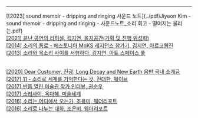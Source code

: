 <!--글 Writings<br><br>-->
 
---
[[2023] sound memoir - dripping and ringing 사운드 노트](../pdf/Jiyeon Kim - sound memoir - dripping and ringing - 사운드노트_소리 회고 - 떨어지는 울리는.pdf)<br>
[[2021] 끝난 공연의 리허설, 김지연, 을지공간(기획 및 진행 위성희)](../pdf/rehearsal_print.pdf)<br>
[[2014] 소리의 통로 - 에스토니아 MoKS 레지던스 참가기, 김지연, 아르코웹진](../pdf/sc.pdf)<br>
[[2013] 소리와 목소리 사이를 서행하다, 김지연, 아트 스페이스 풀](../pdf/sorimoksori.pdf)<br><br>
<!--
노트 Notes<br>
[[20190622] 음악의 경계, 경계의 음악 - 라이브 스트리밍 작업을 중심으로, 성북구민여성회관](../pdf/musicontheborder.pdf)<br> 
[[201609] DHRA2016 Weather Report and Transparent Music, Brighton University](../pdf/DHRA2016_brightonUni.pdf)<br>-->

[[2020] Dear Customer, 진광, Long Decay and New Earth 음반 국내 소개글](../pdf/Dear%20customer%2C%20lim%20jin-kwang.pdf)<br>
[[2017] 11 - 소리로 세계를 기억한다는 것, 전대한, 웨이브](../pdf/sorisegye_weiv.pdf)<br>
[[2017] 반쯤 열린 미술관 작가 인터뷰, 권순우](../pdf/half-opened_door_interview.pdf)<br>
[[2017] 소리사이, 옥다혜, 미술세계](../pdf/sorisaii_misul.pdf)<br>
[[2016] 소리는 어디에서 오는가, 조용미, 웨더리포트](../pdf/sorifromwhere_weatherreport.pdf)<br>
[[2016] 소리로 나누는 대화, 조은비, 웨더리포트](../pdf/soriconversation_weatherreport.pdf)<br>

